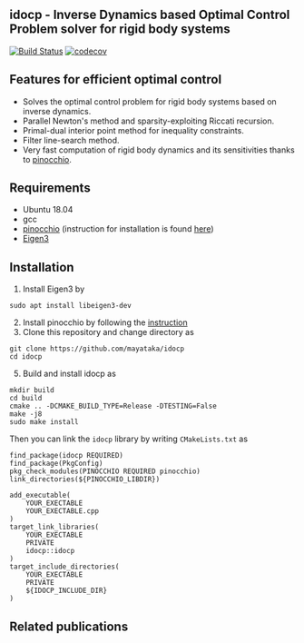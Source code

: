 ## idocp - Inverse Dynamics based Optimal Control Problem solver for rigid body systems 

[![Build Status](https://travis-ci.com/mayataka/IDOCP.svg?token=fusqwLK1c8Q529AAxFz6&branch=master)](https://travis-ci.com/mayataka/IDOCP)
[![codecov](https://codecov.io/gh/mayataka/IDOCP/branch/master/graph/badge.svg?token=UOWOF0XO51)](https://codecov.io/gh/mayataka/IDOCP)

## Features for efficient optimal control 
- Solves the optimal control problem for rigid body systems based on inverse dynamics.
- Parallel Newton's method and sparsity-exploiting Riccati recursion.
- Primal-dual interior point method for inequality constraints.
- Filter line-search method.
- Very fast computation of rigid body dynamics and its sensitivities thanks to [pinocchio](https://github.com/stack-of-tasks/pinocchio).

## Requirements
- Ubuntu 18.04 
- gcc
- [pinocchio](https://github.com/stack-of-tasks/pinocchio) (instruction for installation is found [here](https://stack-of-tasks.github.io/pinocchio/download.html))
- [Eigen3](https://stack-of-tasks.github.io/pinocchio/download.html)  

## Installation 
1. Install Eigen3 by 

```
sudo apt install libeigen3-dev
```

2. Install pinocchio by following the [instruction](https://stack-of-tasks.github.io/pinocchio/download.html)
3. Clone this repository and change directory as

```
git clone https://github.com/mayataka/idocp
cd idocp
```

5. Build and install idocp as

```
mkdir build
cd build
cmake .. -DCMAKE_BUILD_TYPE=Release -DTESTING=False
make -j8
sudo make install
```

Then you can link the `idocp` library by writing `CMakeLists.txt` as
```
find_package(idocp REQUIRED)
find_package(PkgConfig)
pkg_check_modules(PINOCCHIO REQUIRED pinocchio)
link_directories(${PINOCCHIO_LIBDIR})

add_executable(
    YOUR_EXECTABLE
    YOUR_EXECTABLE.cpp
)
target_link_libraries(
    YOUR_EXECTABLE
    PRIVATE
    idocp::idocp
)
target_include_directories(
    YOUR_EXECTABLE
    PRIVATE
    ${IDOCP_INCLUDE_DIR}
)
```

## Related publications

